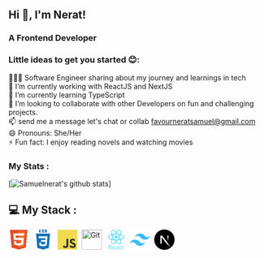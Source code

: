 ## Hi 👋, I'm Nerat!
### A Frontend Developer


### Little ideas to get you started 😊:


👩🏻‍💻 Software Engineer sharing about my journey and learnings in tech<br/>
🔭 I’m currently working with ReactJS and NextJS<br/>
🌱 I’m currently learning TypeScript<br/>
👯 I’m looking to collaborate with other Developers on fun and challenging projects.<br/>
📫 send me a message let's chat or collab <a href="mailto:favourneratsamuel@gmail.com"> favourneratsamuel@gmail.com</a><br/>
😄 Pronouns: She/Her<br/>
⚡ Fun fact: I enjoy reading novels and watching movies<br/>

### My Stats :

[![Samuelnerat's github stats](https://github-readme-stats.vercel.app/api?username=Samuelnerat&count_private=true&show_icons=true&theme=radical&hide_rank=false&include_all_commits=true&custom_title=My%20GitHub%20Stats&token=YOUR_GH_TOKEN)]


## 💻 My Stack :

<div>          
    <img src="https://github.com/devicons/devicon/blob/master/icons/html5/html5-original.svg" title="HTML5" alt="HTML" width="40" height="40"/>&nbsp;
    <img src="https://github.com/devicons/devicon/blob/master/icons/css3/css3-plain-wordmark.svg"  title="CSS3" alt="CSS" width="40" height="40"/>&nbsp;
      <img src="https://github.com/devicons/devicon/blob/master/icons/javascript/javascript-original.svg" title="JavaScript" alt="JavaScript" width="40"       height="40"/>&nbsp;
  <img src="https://cdn.jsdelivr.net/gh/devicons/devicon/icons/git/git-original.svg" title="Git" **alt="Git" width="40" height="40"/>&nbsp;
    <img src="https://github.com/devicons/devicon/blob/master/icons/react/react-original-wordmark.svg" title="React" alt="React" width="40" height="40"/>&nbsp;
  <img src="https://github.com/devicons/devicon/blob/master/icons/tailwindcss/tailwindcss-original.svg" title="TailwindCSS" **alt="TailwindCSS" width="40" height="40"/>&nbsp;
    <img src="https://github.com/devicons/devicon/blob/master/icons/nextjs/nextjs-original.svg" title="TailwindCSS" **alt="TailwindCSS" width="40" height="40"/>&nbsp;
</div>
